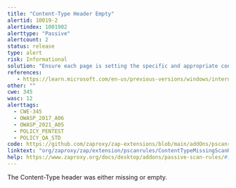 ```yaml
---
title: "Content-Type Header Empty"
alertid: 10019-2
alertindex: 1001902
alerttype: "Passive"
alertcount: 2
status: release
type: alert
risk: Informational
solution: "Ensure each page is setting the specific and appropriate content-type value for the content being delivered."
references:
   - https://learn.microsoft.com/en-us/previous-versions/windows/internet-explorer/ie-developer/compatibility/gg622941(v=vs.85)
other: ""
cwe: 345
wasc: 12
alerttags: 
  - CWE-345
  - OWASP_2017_A06
  - OWASP_2021_A05
  - POLICY_PENTEST
  - POLICY_QA_STD
code: https://github.com/zaproxy/zap-extensions/blob/main/addOns/pscanrules/src/main/java/org/zaproxy/zap/extension/pscanrules/ContentTypeMissingScanRule.java
linktext: "org/zaproxy/zap/extension/pscanrules/ContentTypeMissingScanRule.java"
help: https://www.zaproxy.org/docs/desktop/addons/passive-scan-rules/#id-10019
---
```

The Content-Type header was either missing or empty.
